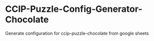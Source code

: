 # CCIP-Puzzle-Config-Generator-Chocolate
Generate configuration for ccip-puzzle-chocolate from google sheets
